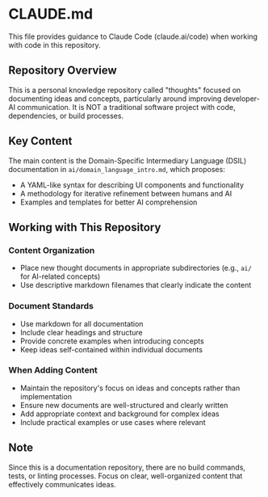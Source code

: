 # CLAUDE.md

This file provides guidance to Claude Code (claude.ai/code) when working with code in this repository.

## Repository Overview

This is a personal knowledge repository called "thoughts" focused on documenting ideas and concepts, particularly around improving developer-AI communication. It is NOT a traditional software project with code, dependencies, or build processes.

## Key Content

The main content is the Domain-Specific Intermediary Language (DSIL) documentation in `ai/domain_language_intro.md`, which proposes:
- A YAML-like syntax for describing UI components and functionality
- A methodology for iterative refinement between humans and AI
- Examples and templates for better AI comprehension

## Working with This Repository

### Content Organization
- Place new thought documents in appropriate subdirectories (e.g., `ai/` for AI-related concepts)
- Use descriptive markdown filenames that clearly indicate the content

### Document Standards
- Use markdown for all documentation
- Include clear headings and structure
- Provide concrete examples when introducing concepts
- Keep ideas self-contained within individual documents

### When Adding Content
- Maintain the repository's focus on ideas and concepts rather than implementation
- Ensure new documents are well-structured and clearly written
- Add appropriate context and background for complex ideas
- Include practical examples or use cases where relevant

## Note

Since this is a documentation repository, there are no build commands, tests, or linting processes. Focus on clear, well-organized content that effectively communicates ideas.
